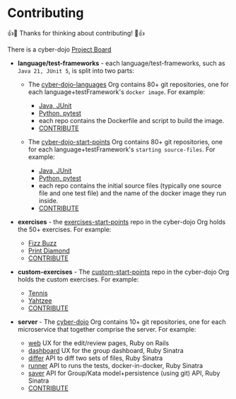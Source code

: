 
# Contributing

:+1::tada: Thanks for thinking about contributing! :tada::+1:

There is a cyber-dojo [Project Board](https://github.com/orgs/cyber-dojo/projects/3/views/1)  

- **language/test-frameworks** - each language/test-frameworks, such as `Java 21, JUnit 5`, is split into two parts:
    - The [cyber-dojo-languages](https://github.com/cyber-dojo-languages) Org contains 80+ git repositories, one for each language+testFramework's `docker image`. For example:
      - [Java, JUnit](https://github.com/cyber-dojo-languages/java-junit)
      - [Python, pytest](https://github.com/cyber-dojo-languages/python-pytest)
      - each repo contains the Dockerfile and script to build the image.
      - [CONTRIBUTE](https://github.com/cyber-dojo/cyber-dojo/blob/master/docs/how-to-contribute-to-languages.md)
 
    - The [cyber-dojo-start-points](https://github.com/cyber-dojo-start-points) Org contains 80+ git repositories, one for each language+testFramework's `starting source-files`. For example:
      - [Java, JUnit](https://github.com/cyber-dojo-start-points/java-junit)
      - [Python, pytest](https://github.com/cyber-dojo-start-points/python-pytest)
      - each repo contains the initial source files (typically one source file and one test file) and the name of the docker image they run inside.
      - [CONTRIBUTE](https://github.com/cyber-dojo/cyber-dojo/blob/master/docs/how-to-contribute-to-start-points.md)

- **exercises** - the [exercises-start-points](https://github.com/cyber-dojo/exercises-start-points) repo in the cyber-dojo Org holds the 50+ exercises. For example:
    - [Fizz Buzz](https://github.com/cyber-dojo/exercises-start-points/tree/main/start-points/Fizz_Buzz)
    - [Print Diamond](https://github.com/cyber-dojo/exercises-start-points/tree/main/start-points/Print_Diamond)
    - [CONTRIBUTE](https://github.com/cyber-dojo/exercises-start-points/blob/main/docs/contributing.md)

- **custom-exercises** - The [custom-start-points](https://github.com/cyber-dojo/custom-start-points) repo in the cyber-dojo Org holds the custom exercises. For example:
    - [Tennis](https://github.com/cyber-dojo/custom-start-points/tree/main/start-points/Tennis)
    - [Yahtzee](https://github.com/cyber-dojo/custom-start-points/tree/main/start-points/Yahtzee)
    - [CONTRIBUTE](https://github.com/cyber-dojo/custom-start-points/blob/main/docs/contributing.md)

- **server** - The [cyber-dojo](https://github.com/cyber-dojo) Org contains 10+ git repositories, one for each microservice that together comprise the server. For example:
    - [web](https://github.com/cyber-dojo/web) UX for the edit/review pages, Ruby on Rails
    - [dashboard](https://github.com/cyber-dojo/dashboard) UX for the group dashboard, Ruby Sinatra
    - [differ](https://github.com/cyber-dojo/differ) API to diff two sets of files, Ruby Sinatra
    - [runner](https://github.com/cyber-dojo/runner) API to runs the tests, docker-in-docker, Ruby Sinatra
    - [saver](https://github.com/cyber-dojo/saver) API for Group/Kata model+persistence (using git) API, Ruby Sinatra 
    - [CONTRIBUTE](https://github.com/cyber-dojo/cyber-dojo/blob/master/docs/how-to-contribute-to-server.md)
